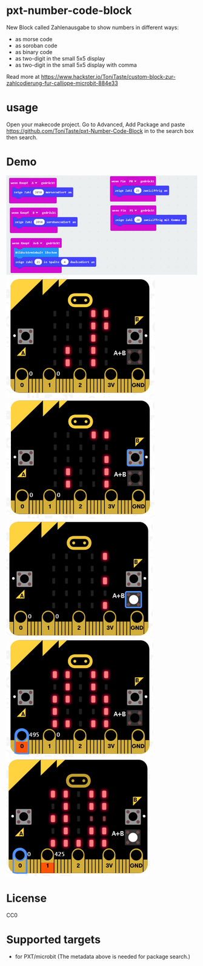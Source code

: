 # pxt-number-code-block
New Block called Zahlenausgabe to show numbers in different ways: 
- as morse code
- as soroban code
- as binary code
- as two-digit in the small 5x5 display
- as two-digit in the small 5x5 display with comma

Read more at https://www.hackster.io/ToniTaste/custom-block-zur-zahlcodierung-fur-calliope-microbit-884e33

# usage
Open your makecode project. Go to Advanced, Add Package and paste https://github.com/ToniTaste/pxt-Number-Code-Block in to the search box then search.

# Demo
![](https://github.com/ToniTaste/pxt-Number-Code-Block/blob/master/pictures/program.PNG)
![](https://github.com/ToniTaste/pxt-Number-Code-Block/blob/master/pictures/morse.PNG)
![](https://github.com/ToniTaste/pxt-Number-Code-Block/blob/master/pictures/soro.PNG)
![](https://github.com/ToniTaste/pxt-Number-Code-Block/blob/master/pictures/bin.PNG)
![](https://github.com/ToniTaste/pxt-Number-Code-Block/blob/master/pictures/p0.PNG)
![](https://github.com/ToniTaste/pxt-Number-Code-Block/blob/master/pictures/p1.PNG)

# License
CC0


# Supported targets

* for PXT/microbit
(The metadata above is needed for package search.)

